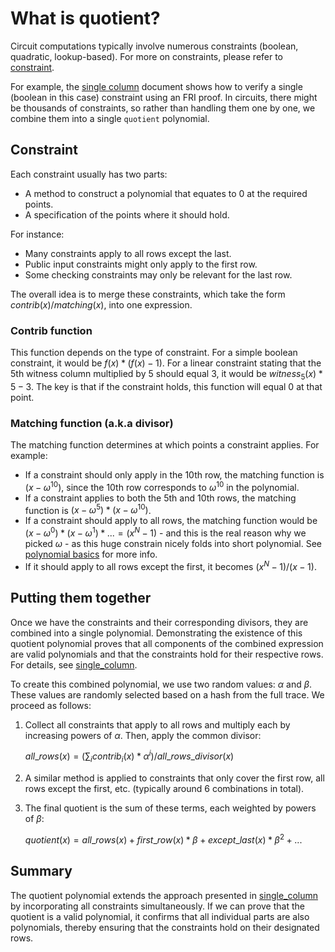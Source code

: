 # What is quotient?

Circuit computations typically involve numerous constraints (boolean, quadratic, lookup-based). For more on constraints, please refer to [constraint](../basics/constraint.md).

For example, the [single column](../basics/single_column_proof.md) document shows how to verify a single (boolean in this case) constraint using an FRI proof. In circuits, there might be thousands of constraints, so rather than handling them one by one, we combine them into a single `quotient` polynomial.

## Constraint

Each constraint usually has two parts:
* A method to construct a polynomial that equates to 0 at the required points.
* A specification of the points where it should hold.

For instance:
* Many constraints apply to all rows except the last.
* Public input constraints might only apply to the first row.
* Some checking constraints may only be relevant for the last row.

The overall idea is to merge these constraints, which take the form $contrib(x) / matching(x)$, into one expression.

### Contrib function

This function depends on the type of constraint. For a simple boolean constraint, it would be $f(x) * (f(x)-1)$. For a linear constraint stating that the 5th witness column multiplied by 5 should equal 3, it would be $witness_5(x)*5 - 3$. The key is that if the constraint holds, this function will equal 0 at that point.

### Matching function (a.k.a divisor)

The matching function determines at which points a constraint applies. For example:
* If a constraint should only apply in the 10th row, the matching function is $(x-\omega^{10})$, since the 10th row corresponds to $\omega^{10}$ in the polynomial.
* If a constraint applies to both the 5th and 10th rows, the matching function is $(x-\omega^{5})*(x-\omega^{10})$.
* If a constraint should apply to all rows, the matching function would be $(x-\omega^{0})*(x-\omega^{1})*... = (x^N - 1)$ - and this is the real reason why we picked $\omega$ - as this huge constrain nicely folds into short polynomial. See [polynomial basics](../basics/polynomials.md) for more info.
* If it should apply to all rows except the first, it becomes $(x^N - 1) / (x - 1)$.

## Putting them together

Once we have the constraints and their corresponding divisors, they are combined into a single polynomial. Demonstrating the existence of this quotient polynomial proves that all components of the combined expression are valid polynomials and that the constraints hold for their respective rows. For details, see [single_column](../basics/single_column.md).

To create this combined polynomial, we use two random values: $\alpha$ and $\beta$. These values are randomly selected based on a hash from the full trace. We proceed as follows:
1. Collect all constraints that apply to all rows and multiply each by increasing powers of $\alpha$. Then, apply the common divisor:
   
   $all\_rows(x) = (\sum_i contrib_i(x) * \alpha^i) / all\_rows\_divisor(x)$

2. A similar method is applied to constraints that only cover the first row, all rows except the first, etc. (typically around 6 combinations in total).

3. The final quotient is the sum of these terms, each weighted by powers of $\beta$:

   $quotient(x) = all\_rows(x) + first\_row(x) * \beta + except\_last(x) * \beta^2 + ...$

## Summary

The quotient polynomial extends the approach presented in [single_column](../basics/single_column_proof.md) by incorporating all constraints simultaneously. If we can prove that the quotient is a valid polynomial, it confirms that all individual parts are also polynomials, thereby ensuring that the constraints hold on their designated rows.
